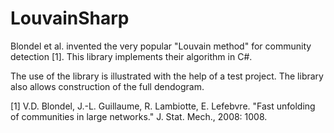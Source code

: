 # LouvainSharp

Blondel et al. invented the very popular "Louvain method" for community detection [1]. This library implements their algorithm in C#.

The use of the library is illustrated with the help of a test project. The library also allows construction of the full dendogram.

[1] V.D. Blondel, J.-L. Guillaume, R. Lambiotte, E. Lefebvre. "Fast unfolding of communities in large networks." J. Stat. Mech., 2008: 1008.

